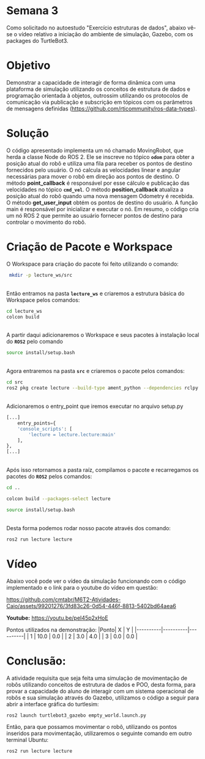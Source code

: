 # Semana 3 
Como solicitado no autoestudo "Exercício estruturas de dados", abaixo vê-se o vídeo relativo a iniciação do ambiente de simulação, Gazebo, com os packages do TurtleBot3. 

# Objetivo

Demonstrar a capacidade de interagir de forma dinâmica com uma plataforma de simulação utilizando os conceitos de estrutura de dados e programação orientada à objetos, outrossim utilizando os protocolos de comunicação via publicação e subscrição em tópicos com os parâmetros de mensagens definidas (https://github.com/rticommunity/ros-data-types).

# Solução 
O código apresentado implementa um nó chamado MovingRobot, que herda a classe Node do ROS 2.
Ele se inscreve no tópico **`odom`** para obter a posição atual do robô e utiliza uma fila para receber os pontos de destino fornecidos pelo usuário. 
O nó calcula as velocidades linear e angular necessárias para mover o robô em direção aos pontos de destino. O método **point_callback** é responsável por esse cálculo e publicação das velocidades no tópico **`cmd_vel`**. 
O método **position_callback** atualiza a posição atual do robô quando uma nova mensagem Odometry é recebida. 
O método **get_user_input** obtém os pontos de destino do usuário. 
A função main é responsável por inicializar e executar o nó. 
Em resumo, o código cria um nó ROS 2 que permite ao usuário fornecer pontos de destino para controlar o movimento do robô.

# Criação de Pacote e Workspace 
O Workspace para criação do pacote foi feito utilizando o comando: 
``` bash 
 mkdir -p lecture_ws/src
 ```
\
Então entramos na pasta **`lecture_ws`** e criaremos a estrutura básica do Workspace pelos comandos:
``` bash 
cd lecture_ws
colcon build
```
\
A partir daqui adicionaremos o Workspace e seus pacotes à instalação local do **`ROS2`** pelo comando 

```bash
source install/setup.bash
```
\
Agora entraremos na pasta **`src`** e criaremos o pacote pelos comandos:
```bash 
cd src
ros2 pkg create lecture --build-type ament_python --dependencies rclpy
```
\
Adicionaremos o entry_point que iremos executar no arquivo setup.py
```python
[...]
    entry_points={
    'console_scripts': [
        'lecture = lecture.lecture:main'
    ],
},
[...]
```
\
Após isso retornamos a pasta raíz, compilamos o pacote e recarregamos os pacotes do **`ROS2`** pelos comandos:
```bash
cd ..
```
```bash
colcon build --packages-select lecture
```
```bash
source install/setup.bash
```

\
Desta forma podemos rodar nosso pacote através dos comando: 
```bash
ros2 run lecture lecture
```

# Vídeo 
Abaixo você pode ver o vídeo da simulação funcionando com o código implementado e o link para o youtube do vídeo em questão:

https://github.com/cmtabr/M6T2-Atividades-Caio/assets/99201276/3fd83c26-0d54-446f-8813-5402bd64aea6

**Youtube:** https://youtu.be/peI45p2xHoE

Pontos utilizados na demonstração:
|Ponto| X | Y |
|----------|----------|----------|
| 1 | 10.0 | 0.0 |
| 2 | 3.0 | 4.0 |
| 3 | 0.0 | 0.0 |

# Conclusão: 
A atividade requisita que seja feita uma simulação de movimentação de robôs utilizando conceitos de estrutura de dados e POO, desta forma, para provar a capacidade do aluno de interagir com um sistema operacional de robôs e sua simulação através do Gazebo, utilizamos o código a seguir para abrir a interface gráfica do turtlesim:
```bash 
ros2 launch turtlebot3_gazebo empty_world.launch.py
``` 

Então, para que possamos movimentar o robô, utilizando os pontos inseridos para movimentação, utilizaremos o seguinte comando em outro terminal Ubuntu: 
```bash 
ros2 run lecture lecture
``` 
